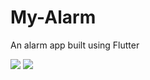 # My-Alarm
An alarm app built using Flutter

![](https://media.giphy.com/media/XHdkTF31m2nPGNTooZ/giphy.gif)
![](https://media.giphy.com/media/eiSdcehT1HjDFpnf5X/giphy.gif)
